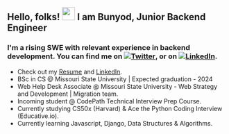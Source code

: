 ## Hello, folks! <img src="https://raw.githubusercontent.com/MartinHeinz/MartinHeinz/master/wave.gif" width="30px"> I am Bunyod, Junior Backend Engineer

### I'm a rising SWE with relevant experience in backend development. You can find me on [![Twitter][1.2]][1], or on [![LinkedIn][2.2]][2].

[1.2]: http://i.imgur.com/wWzX9uB.png (twitter icon without padding)
[2.2]: https://raw.githubusercontent.com/MartinHeinz/MartinHeinz/master/linkedin-3-16.png (LinkedIn icon without padding)

<!-- Links to your social media accounts -->

[1]: https://twitter.com/babdusaid0v
[2]: https://www.linkedin.com/in/bunyodabdusaidov

* Check out my [Resume](https://gist.github.com/bunyodabdusaidov/92e929ae4dd471820b6b2479d9ff26d7) and [LinkedIn](https://www.linkedin.com/in/bunyodabdusaidov).
* BSc in CS @ Missouri State University | Expected graduation - 2024 
* Web Help Desk Associate @ Missouri State University - Web Strategy and Development | Migration team.
* Incoming student @ CodePath Technical Interview Prep Course.
* Currently studying CS50x (Harvard) & Ace the Python Coding Interview (Educative.io).
* Currently learning Javascript, Django, Data Structures & Algorithms.









